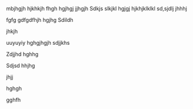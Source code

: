 mbjhgjh
hjkhkjh
fhgh
hgjhgj
jjhgjh
Sdkjs
slkjkl
hgjgj
hjkhjklklkl
sd,sjdlj
jhhhj

fgfg
gdfgdfhjh
hgjhg
Sdildh

jhkjh

uuyuyiy
hghgjhgjh
sdjjkhs

Zdjjhd
hghhg

Sdjsd
hhjhg

jhjj

hghgh


gghfh
